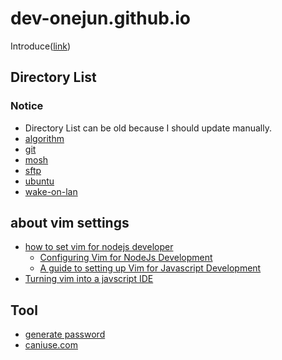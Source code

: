 # dev-onejun.github.io
Introduce([link](/dev-onejun))

## Directory List
### Notice
* Directory List can be old because I should update manually.
* [algorithm](./algorithm)
* [git](./git)
* [mosh](./mosh)
* [sftp](./sftp)
* [ubuntu](./ubuntu)
* [wake-on-lan](./wake-on-lan)

## about vim settings
* [how to set vim for nodejs developer](https://www.google.com/search?q=how+to+setting+vim+for+nodejs+developer&oq=how+to+setting+vim+for+nodejs+developer&aqs=chrome..69i57.5175j0j9&sourceid=chrome&ie=UTF-8)
  - [Configuring Vim for NodeJs Development](https://theselfhostingblog.com/posts/configuring-vim-for-node-js-development/)
  - [A guide to setting up Vim for Javascript Development](https://freshman.tech/vim-javascript/)
* [Turning vim into a javscript IDE](https://maxim-danilov.github.io/vim-to-js-ide/)

## Tool
* [generate password](https://xkpasswd.net/s/)
* [caniuse.com](https://caniuse.com)
